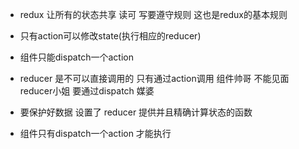 - redux 让所有的状态共享 读可 写要遵守规则 这也是redux的基本规则
- 只有action可以修改state(执行相应的reducer)
- 组件只能dispatch一个action

- reducer 是不可以直接调用的 只有通过action调用
  组件帅哥 不能见面 reducer小姐 要通过dispatch 媒婆

- 要保护好数据 设置了 reducer 提供并且精确计算状态的函数
- 组件只有dispatch一个action 才能执行